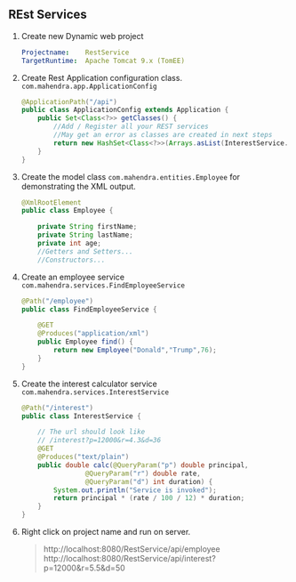 ## REst Services

1. Create new Dynamic web project

    ```yaml
    Projectname:    RestService
    TargetRuntime:  Apache Tomcat 9.x (TomEE)
    ```

2.  Create Rest Application configuration class.
    `com.mahendra.app.ApplicationConfig`

    ```java
    @ApplicationPath("/api")
    public class ApplicationConfig extends Application {
        public Set<Class<?>> getClasses() {
            //Add / Register all your REST services 
            //May get an error as classes are created in next steps
            return new HashSet<Class<?>>(Arrays.asList(InterestService.class,FindEmployeeService.class));
        }
    }
    ```

3.  Create the model class `com.mahendra.entities.Employee` for demonstrating the XML output.

    ```java
    @XmlRootElement
    public class Employee {

        private String firstName;
        private String lastName;
        private int age;
        //Getters and Setters...
        //Constructors...
    ```

4.  Create an employee service  `com.mahendra.services.FindEmployeeService`

    ```java
    @Path("/employee")
    public class FindEmployeeService {

        @GET
        @Produces("application/xml")
        public Employee find() {
            return new Employee("Donald","Trump",76);
        }
    }
    ```

5.  Create the interest calculator service `com.mahendra.services.InterestService`

    ```java
    @Path("/interest")
    public class InterestService {

        // The url should look like
        // /interest?p=12000&r=4.3&d=36
        @GET
        @Produces("text/plain")
        public double calc(@QueryParam("p") double principal,
                    @QueryParam("r") double rate,
                    @QueryParam("d") int duration) {
            System.out.println("Service is invoked");
            return principal * (rate / 100 / 12) * duration;
        }
    }
    ```
6.  Right click on project name and run on server.

    > http://localhost:8080/RestService/api/employee
    > http://localhost:8080/RestService/api/interest?p=12000&r=5.5&d=50 
    